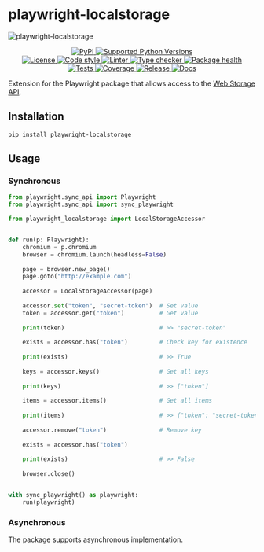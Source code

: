 # playwright-localstorage

<!-- markdownlint-disable -->
![playwright-localstorage](https://socialify.git.ci/swimmwatch/playwright-localstorage/image?description=1&font=Raleway&language=1&name=1&owner=1&pattern=Brick%20Wall&theme=Dark)

<div align="center">
  <p>
    <a href="https://pypi.org/project/playwright-localstorage">
        <img src="https://img.shields.io/pypi/v/playwright-localstorage.svg" alt="PyPI">
    </a>
    <a href="pyproject.toml">
        <img src="https://img.shields.io/pypi/pyversions/playwright-localstorage" alt="Supported Python Versions">
    </a>
    <br/>
    <a href="LICENSE">
        <img src="https://img.shields.io/github/license/swimmwatch/playwright-localstorage" alt="License">
    </a>
    <a href="https://github.com/ambv/black">
        <img src="https://img.shields.io/badge/code%20style-black-black" alt="Code style">
    </a>
    <a href="https://github.com/pycqa/flake8">
        <img src="https://img.shields.io/badge/lint-flake8-black" alt="Linter">
    </a>
    <a href="https://github.com/python/mypy">
        <img src="https://img.shields.io/badge/type%20checker-mypy-black" alt="Type checker">
    </a>
    <a href="https://snyk.io/advisor/python/playwright-localstorage">
        <img src="https://snyk.io/advisor/python/playwright-localstorage/badge.svg" alt="Package health">
    </a>
    <br/>
    <a href="https://github.com/swimmwatch/playwright-localstorage/actions/workflows/python-check.yml">
        <img src="https://github.com/swimmwatch/playwright-localstorage/actions/workflows/python-check.yml/badge.svg" alt="Tests">
    </a>
    <a href="https://codecov.io/github/swimmwatch/playwright-localstorage" target="_blank">
        <img src="https://codecov.io/github/swimmwatch/playwright-localstorage/branch/dev/graph/badge.svg?token=CHNJDD5OY0" alt="Coverage">
    </a>
    <a href="https://github.com/swimmwatch/playwright-localstorage/actions/workflows/release.yml">
        <img src="https://github.com/swimmwatch/playwright-localstorage/actions/workflows/release.yml/badge.svg" alt="Release">
    </a>
    <a href="https://github.com/swimmwatch/playwright-localstorage/actions/workflows/docs.yml">
        <img src="https://github.com/swimmwatch/playwright-localstorage/actions/workflows/docs.yml/badge.svg" alt="Docs">
    </a>
  </p>
</div>
<!-- markdownlint-enable -->

Extension for the Playwright package 
that allows access to the [Web Storage API](https://developer.mozilla.org/en-US/docs/Web/API/Web_Storage_API).

## Installation

```shell
pip install playwright-localstorage
```

## Usage

### Synchronous

```python
from playwright.sync_api import Playwright
from playwright.sync_api import sync_playwright

from playwright_localstorage import LocalStorageAccessor


def run(p: Playwright):
    chromium = p.chromium
    browser = chromium.launch(headless=False)
    
    page = browser.new_page()
    page.goto("http://example.com")
    
    accessor = LocalStorageAccessor(page)
    
    accessor.set("token", "secret-token")  # Set value
    token = accessor.get("token")          # Get value
    
    print(token)                           # >> "secret-token"
    
    exists = accessor.has("token")         # Check key for existence
    
    print(exists)                          # >> True
    
    keys = accessor.keys()                 # Get all keys
    
    print(keys)                            # >> ["token"]
    
    items = accessor.items()               # Get all items
    
    print(items)                           # >> {"token": "secret-token"}
    
    accessor.remove("token")               # Remove key
    
    exists = accessor.has("token")
    
    print(exists)                          # >> False
    
    browser.close()


with sync_playwright() as playwright:
    run(playwright)

```

### Asynchronous

The package supports asynchronous implementation.
